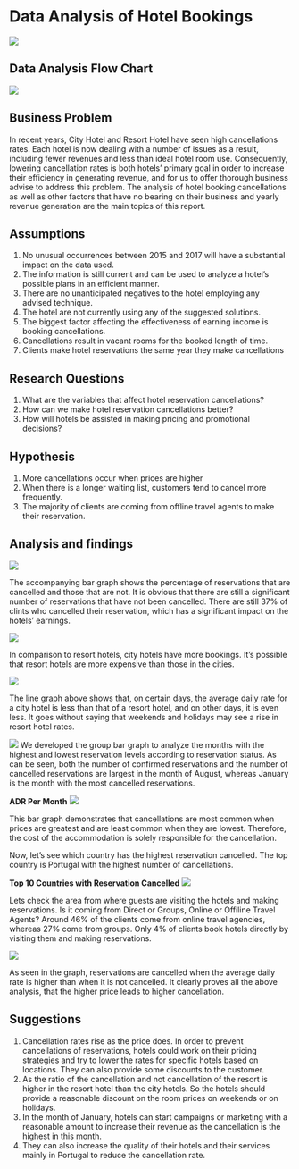 # Data Analysis of Hotel Bookings

![](https://github.com/OluwakemiOretade/Python-Project-Data-Analysis-of-Hotel-Bookings/blob/main/Dataset%20for%20Project/hotel_pic.jpg)

## Data Analysis Flow Chart
![](https://github.com/OluwakemiOretade/Python-Project-Data-Analysis-of-Hotel-Bookings/blob/main/Dataset%20for%20Project/Project_flowchat.png)

## Business Problem
In recent years, City Hotel and Resort Hotel have seen high cancellations rates. Each hotel is now dealing with a number of issues as a result, including fewer revenues and less than ideal hotel room use. Consequently, lowering cancellation rates is both hotels’ primary goal in order to increase their efficiency in generating revenue, and for us to offer thorough business advise to address this problem.
The analysis of hotel booking cancellations as well as other factors that have no bearing on their business and yearly revenue generation are the main topics of this report.

## Assumptions
1.	No unusual occurrences between 2015 and 2017 will have a substantial impact on the data used.
2.	The information is still current and can be used to analyze a hotel’s possible plans in an efficient manner.
3.	There are no unanticipated negatives to the hotel employing any advised technique.
4.	The hotel are not currently using any of the suggested solutions.
5.	The biggest factor affecting the effectiveness of earning income is booking cancellations.
6.	Cancellations result in vacant rooms for the booked length of time.
7.	Clients make hotel reservations the same year they make cancellations

## Research Questions
1.	What are the variables that affect hotel reservation cancellations?
2.	How can we make hotel reservation cancellations better?
3.	How will hotels be assisted in making pricing and promotional decisions?

## Hypothesis
1.	More cancellations occur when prices are higher
2.	When there is a longer waiting list, customers tend to cancel more frequently.
3.	The majority of clients are coming from offline travel agents to make their reservation.

## Analysis and findings

![](https://github.com/OluwakemiOretade/Python-Project-Data-Analysis-of-Hotel-Bookings/blob/main/Dataset%20for%20Project/reservation.png)

The accompanying bar graph shows the percentage of reservations that are cancelled and those that are not. It is obvious that there are still a significant number of reservations that have not been cancelled. There are still 37% of clints who cancelled their reservation, which has a significant impact on the hotels’ earnings.

![](https://github.com/OluwakemiOretade/Python-Project-Data-Analysis-of-Hotel-Bookings/blob/main/Dataset%20for%20Project/Reservation_diff_hotels.png)

In comparison to resort hotels, city hotels have more bookings. It’s possible that resort hotels are more expensive than those in the cities.

![](https://github.com/OluwakemiOretade/Python-Project-Data-Analysis-of-Hotel-Bookings/blob/main/Dataset%20for%20Project/Avg_daily_rate.png)

The line graph above shows that, on certain days, the average daily rate for a city hotel is less than that of a resort hotel, and on other days, it is even less. It goes without saying that weekends and holidays may see a rise in resort hotel rates.

![](https://github.com/OluwakemiOretade/Python-Project-Data-Analysis-of-Hotel-Bookings/blob/main/Dataset%20for%20Project/Screenshot%202024-03-14%20163850.png)
We developed the group bar graph to analyze the months with the highest and lowest reservation levels according to reservation status. As can be seen, both the number of confirmed reservations and the number of cancelled reservations are largest in the month of August, whereas January is the month with the most cancelled reservations.


**ADR Per Month**
![](https://github.com/OluwakemiOretade/Python-Project-Data-Analysis-of-Hotel-Bookings/blob/main/Dataset%20for%20Project/ADR_Per_Month.png)

This bar graph demonstrates that cancellations are most common when prices are greatest and are least common when they are lowest. Therefore, the cost of the accommodation is solely responsible for the cancellation.

Now, let’s see which country has the highest reservation cancelled. The top country is Portugal with the highest number of cancellations.


**Top 10 Countries with Reservation Cancelled**
![](https://github.com/OluwakemiOretade/Python-Project-Data-Analysis-of-Hotel-Bookings/blob/main/Dataset%20for%20Project/Top_10_countries_reservation_cancelled.png)

Lets check the area from where guests are visiting the hotels and making reservations. Is it coming from Direct or Groups, Online or Offiline Travel Agents? Around 46% of the clients come from online travel agencies, whereas 27% come from groups. Only 4% of clients book hotels directly by visiting them and making reservations.

![](https://github.com/OluwakemiOretade/Python-Project-Data-Analysis-of-Hotel-Bookings/blob/main/Dataset%20for%20Project/Avg_daily_rate_2.png)

As seen in the graph, reservations are cancelled when the average daily rate is higher than when it is not cancelled. It clearly proves all the above analysis, that the higher price leads to higher cancellation.

## Suggestions

1.	Cancellation rates rise as the price does. In order to prevent cancellations of reservations, hotels could work on their pricing strategies and try to lower the rates for specific hotels based on locations. They can also provide some discounts to the customer.
2.	As the ratio of the cancellation and not cancellation of the resort is higher in the resort hotel than the city hotels. So the hotels should provide a reasonable discount on the room prices on weekends or on holidays.
3.	In the month of January, hotels can start campaigns or marketing with a reasonable amount to increase their revenue as the cancellation is the highest in this month.
4.	They can also increase the quality of their hotels and their services mainly in Portugal to reduce the cancellation rate.


